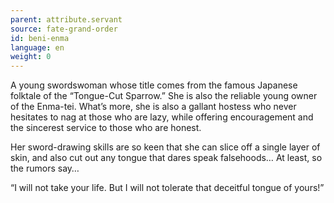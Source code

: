 ```yaml
---
parent: attribute.servant
source: fate-grand-order
id: beni-enma
language: en
weight: 0
---
```


A young swordswoman whose title comes from the famous Japanese folktale of the “Tongue-Cut Sparrow.” She is also the reliable young owner of the Enma-tei. What’s more, she is also a gallant hostess who never hesitates to nag at those who are lazy, while offering encouragement and the sincerest service to those who are honest.

Her sword-drawing skills are so keen that she can slice off a single layer of skin, and also cut out any tongue that dares speak falsehoods… At least, so the rumors say…

“I will not take your life. But I will not tolerate that deceitful tongue of yours!”
